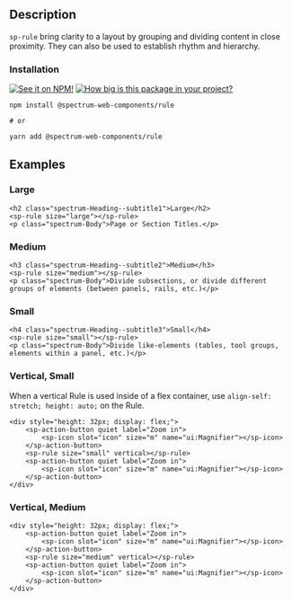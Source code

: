 ## Description

`sp-rule` bring clarity to a layout by grouping and dividing content in close proximity. They can also be used to establish rhythm and hierarchy.

### Installation

[![See it on NPM!](https://img.shields.io/npm/v/@spectrum-web-components/rule?style=for-the-badge)](https://www.npmjs.com/package/@spectrum-web-components/rule)
[![How big is this package in your project?](https://img.shields.io/bundlephobia/minzip/@spectrum-web-components/rule?style=for-the-badge)](https://bundlephobia.com/result?p=@spectrum-web-components/rule)

```
npm install @spectrum-web-components/rule

# or

yarn add @spectrum-web-components/rule
```

## Examples

### Large

```html-live
<h2 class="spectrum-Heading--subtitle1">Large</h2>
<sp-rule size="large"></sp-rule>
<p class="spectrum-Body">Page or Section Titles.</p>
```

### Medium

```html-live
<h3 class="spectrum-Heading--subtitle2">Medium</h3>
<sp-rule size="medium"></sp-rule>
<p class="spectrum-Body">Divide subsections, or divide different groups of elements (between panels, rails, etc.)</p>
```

### Small

```html-live
<h4 class="spectrum-Heading--subtitle3">Small</h4>
<sp-rule size="small"></sp-rule>
<p class="spectrum-Body">Divide like-elements (tables, tool groups, elements within a panel, etc.)</p>
```

### Vertical, Small

When a vertical Rule is used inside of a flex container, use `align-self: stretch; height: auto;` on the Rule.

```html-live
<div style="height: 32px; display: flex;">
    <sp-action-button quiet label="Zoom in">
        <sp-icon slot="icon" size="m" name="ui:Magnifier"></sp-icon>
    </sp-action-button>
    <sp-rule size="small" vertical></sp-rule>
    <sp-action-button quiet label="Zoom in">
        <sp-icon slot="icon" size="m" name="ui:Magnifier"></sp-icon>
    </sp-action-button>
</div>
```

### Vertical, Medium

```html-live
<div style="height: 32px; display: flex;">
    <sp-action-button quiet label="Zoom in">
        <sp-icon slot="icon" size="m" name="ui:Magnifier"></sp-icon>
    </sp-action-button>
    <sp-rule size="medium" vertical></sp-rule>
    <sp-action-button quiet label="Zoom in">
        <sp-icon slot="icon" size="m" name="ui:Magnifier"></sp-icon>
    </sp-action-button>
</div>
```
